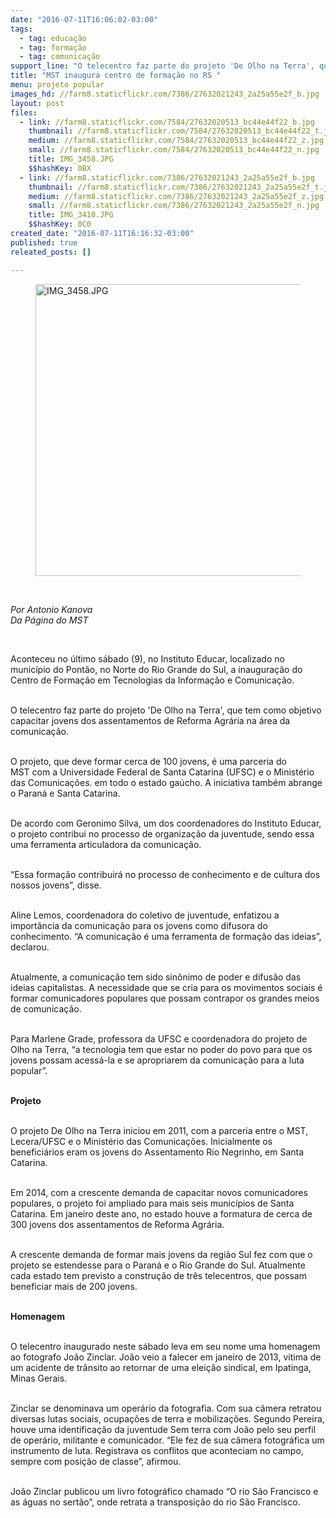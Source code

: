 ```yaml
---
date: "2016-07-11T16:06:02-03:00"
tags:
  - tag: educação
  - tag: formação
  - tag: comunicação
support_line: "O telecentro faz parte do projeto 'De Olho na Terra', que tem como objetivo capacitar jovens dos assentamentos de reforma agrária na área da comunicação. "
title: "MST inaugura centro de formação no RS "
menu: projeto popular
images_hd: //farm8.staticflickr.com/7386/27632021243_2a25a55e2f_b.jpg
layout: post
files:
  - link: //farm8.staticflickr.com/7584/27632020513_bc44e44f22_b.jpg
    thumbnail: //farm8.staticflickr.com/7584/27632020513_bc44e44f22_t.jpg
    medium: //farm8.staticflickr.com/7584/27632020513_bc44e44f22_z.jpg
    small: //farm8.staticflickr.com/7584/27632020513_bc44e44f22_n.jpg
    title: IMG_3458.JPG
    $$hashKey: 0BX
  - link: //farm8.staticflickr.com/7386/27632021243_2a25a55e2f_b.jpg
    thumbnail: //farm8.staticflickr.com/7386/27632021243_2a25a55e2f_t.jpg
    medium: //farm8.staticflickr.com/7386/27632021243_2a25a55e2f_z.jpg
    small: //farm8.staticflickr.com/7386/27632021243_2a25a55e2f_n.jpg
    title: IMG_3410.JPG
    $$hashKey: 0C0
created_date: "2016-07-11T16:16:32-03:00"
published: true
releated_posts: []

---
```

<figure class="image"><img alt="IMG_3458.JPG" height="467" src="//farm8.staticflickr.com/7584/27632020513_bc44e44f22_b.jpg" width="700" />
<figcaption></figcaption>
</figure>

<p>&nbsp;</p>

<p><em>Por Antonio Kanova<br />
Da P&aacute;gina do MST</em></p>

<p>&nbsp;</p>

<p>Aconteceu no &uacute;ltimo s&aacute;bado (9), no Instituto Educar, localizado no munic&iacute;pio do Pont&atilde;o, no Norte do Rio Grande do Sul, a inaugura&ccedil;&atilde;o do Centro de Forma&ccedil;&atilde;o em Tecnologias da Informa&ccedil;&atilde;o e Comunica&ccedil;&atilde;o.</p>

<p><br />
O telecentro faz parte do projeto &#39;De Olho na Terra&#39;, que tem como objetivo capacitar jovens dos assentamentos de Reforma Agr&aacute;ria na &aacute;rea da comunica&ccedil;&atilde;o.&nbsp;</p>

<p><br />
O projeto, que deve formar cerca de 100 jovens,&nbsp;&eacute; uma&nbsp;parceria do MST&nbsp;com a Universidade Federal de Santa Catarina (UFSC) e o Minist&eacute;rio das Comunica&ccedil;&otilde;es. em todo o estado ga&uacute;cho. A iniciativa tamb&eacute;m abrange o Paran&aacute; e Santa Catarina.</p>

<p><br />
De acordo com Geronimo Silva, um dos coordenadores do Instituto Educar, o projeto contribui no processo de organiza&ccedil;&atilde;o da juventude, sendo essa uma ferramenta articuladora da comunica&ccedil;&atilde;o.</p>

<p><br />
&ldquo;Essa forma&ccedil;&atilde;o contribuir&aacute; no processo de conhecimento e de cultura dos nossos jovens&rdquo;, disse.</p>

<p><br />
Aline Lemos, coordenadora do coletivo de juventude, enfatizou a import&acirc;ncia da comunica&ccedil;&atilde;o para os jovens como difusora do conhecimento. &ldquo;A comunica&ccedil;&atilde;o &eacute; uma ferramenta de forma&ccedil;&atilde;o das ideias&rdquo;, declarou.&nbsp;</p>

<p><br />
Atualmente, a comunica&ccedil;&atilde;o tem sido sin&ocirc;nimo de poder e difus&atilde;o das ideias capitalistas. A necessidade que se cria para os movimentos sociais &eacute; formar comunicadores populares que possam contrapor os grandes meios de comunica&ccedil;&atilde;o.</p>

<p><br />
Para Marlene Grade, professora da UFSC e coordenadora do projeto de Olho na Terra, &ldquo;a tecnologia tem que estar no poder do povo para que os jovens possam acess&aacute;-la e se apropriarem da comunica&ccedil;&atilde;o para a luta popular&rdquo;.&nbsp;</p>

<p><br />
<strong>Projeto</strong></p>

<p><br />
O projeto De Olho na Terra iniciou em 2011, com a parceria entre o MST, Lecera/UFSC e o Minist&eacute;rio das Comunica&ccedil;&otilde;es. Inicialmente os benefici&aacute;rios eram os jovens do Assentamento Rio Negrinho, em Santa Catarina.&nbsp;</p>

<p><br />
Em 2014, com a crescente demanda de capacitar novos comunicadores populares, o projeto foi ampliado para mais seis munic&iacute;pios de Santa Catarina. Em janeiro deste ano, no estado houve a formatura de cerca de 300 jovens dos assentamentos de Reforma Agr&aacute;ria.&nbsp;</p>

<p><br />
A crescente demanda de formar mais jovens da regi&atilde;o Sul fez com que o projeto se estendesse para o Paran&aacute; e o Rio Grande do Sul. Atualmente cada estado tem previsto a constru&ccedil;&atilde;o de tr&ecirc;s telecentros, que possam beneficiar mais de 200 jovens.&nbsp;</p>

<p><br />
<strong>Homenagem</strong></p>

<p><br />
O telecentro inaugurado neste s&aacute;bado leva em seu nome uma homenagem ao fotografo Jo&atilde;o Zinclar. Jo&atilde;o veio a falecer em janeiro de 2013, vitima de um acidente de tr&acirc;nsito ao retornar de uma elei&ccedil;&atilde;o sindical, em Ipatinga, Minas Gerais.&nbsp;</p>

<p><br />
Zinclar se denominava um oper&aacute;rio da fotografia. Com sua c&acirc;mera retratou diversas lutas sociais, ocupa&ccedil;&otilde;es de terra e mobiliza&ccedil;&otilde;es. Segundo Pereira, houve uma identifica&ccedil;&atilde;o da juventude Sem terra com Jo&atilde;o pelo seu perfil de oper&aacute;rio, militante e comunicador. &ldquo;Ele fez de sua c&acirc;mera fotogr&aacute;fica um instrumento de luta. Registrava os conflitos que aconteciam no campo, sempre com posi&ccedil;&atilde;o de classe&rdquo;, afirmou.&nbsp;</p>

<p><br />
Jo&atilde;o Zinclar publicou um livro fotogr&aacute;fico chamado &ldquo;O rio S&atilde;o Francisco e as &aacute;guas no sert&atilde;o&rdquo;, onde retrata a transposi&ccedil;&atilde;o do rio S&atilde;o Francisco.&nbsp;</p>

<p>&nbsp;</p>
